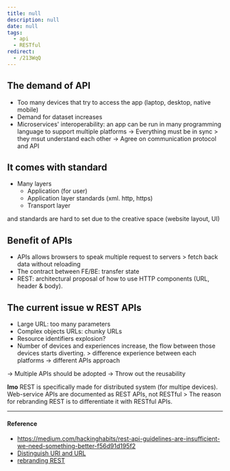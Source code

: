 ```yaml
---
title: null
description: null
date: null
tags:
  - api
  - RESTful
redirect:
  - /213WqQ
---
```


## The demand of API

- Too many devices that try to access the app (laptop, desktop, native mobile)
- Demand for dataset increases
- Microservices' interoperability: an app can be run in many programming language to support multiple platforms -> Everything must be in sync > they msut understand each other -> Agree on communication protocol and API

## It comes with standard

- Many layers
  - Application (for user)
  - Application layer standards (xml. http, https)
  - Transport layer

and standards are hard to set due to the creative space (website layout, UI)

## Benefit of APIs

- APIs allows browsers to speak multiple request to servers > fetch back data without reloading
- The contract between FE/BE: transfer state
- REST: architectural proposal of how to use HTTP components (URL, header & body).

## The current issue w REST APIs

- Large URL: too many parameters
- Complex objects URLs: chunky URLs
- Resource identifiers explosion?
- Number of devices and experiences increase, the flow between those devices starts diverting. > difference experience between each platforms -> different APIs approach

-> Multiple APIs should be adopted -> Throw out the reusability

**Imo** REST is specifically made for distributed system (for multipe devices). Web-service APIs are documented as REST APIs, not RESTful > The reason for rebranding REST is to differentiate it with RESTful APIs.

---

#### Reference

- https://medium.com/hackinghabits/rest-api-guidelines-are-insufficient-we-need-something-better-f56d91d195f2
- [Distinguish URI and URL](https://danielmiessler.com/study/difference-between-uri-url/)
- [rebranding REST](https://kieranpotts.com/rebranding-rest/)
